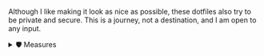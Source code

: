 Although I like making it look as nice as possible, these dotfiles also try to be private and secure.
This is a journey, not a destination, and I am open to any input.

<details>

<summary>🛡️ Measures</summary>

</br>

- Manually keeping system up to date using the OS package manager. [I use Arch, btw](https://wiki.archlinux.org/title/Arch_Linux) so I run `yay -Syyu` every day.
- Malware scanning and database updating ([clamav](https://github.com/Cisco-Talos/clamav))
- Firewall ([ufw](https://wiki.archlinux.org/title/Uncomplicated_Firewall))
- Ban IPs ([fail2ban](https://github.com/fail2ban/fail2ban))
- Using [Signal](https://github.com/signalapp) (when possible)
- Hosting API keys in a private repo
- I could install the hardened Linux kernel, but that might be slightly pedantic...
- Port scanning ([nmap](https://github.com/nmap/nmap), [rustscan](https://github.com/RustScan/RustScan))

</details>
